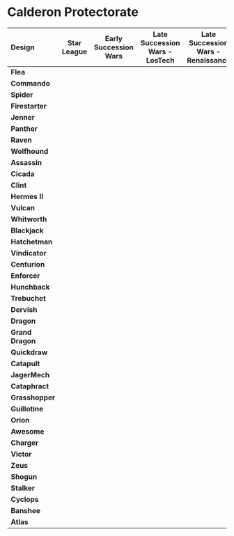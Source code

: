 # Calderon Protectorate

| Design | Star League | Early Succession Wars | Late Succession Wars - LosTech | Late Succession Wars - Renaissance | Clan Invasion | Civil War | Jihad | Early Republic | Late Republic | Dark Ages |
| :--- | :---: | :---: | :---: | :---: | :---: | :---: | :---: | :---: | :---: | :---: |
| **Flea** |     |     |     |     |     |     |  ●  |  ●  |  ●  |  ●  |
| **Commando** |     |     |     |     |     |     |  ●  |  ●  |  ●  |  ●  |
| **Spider** |     |     |     |     |     |     |  ●  |  ●  |  ●  |  ●  |
| **Firestarter** |     |     |     |     |     |     |  ●  |  ●  |  ●  |  ●  |
| **Jenner** |     |     |     |     |     |     |  ●  |  ●  |  ●  |     |
| **Panther** |     |     |     |     |     |     |  ●  |  ●  |  ●  |  ●  |
| **Raven** |     |     |     |     |     |     |     |     |     |     |
| **Wolfhound** |     |     |     |     |     |     |     |     |     |     |
| **Assassin** |     |     |     |     |     |     |  ●  |  ●  |  ●  |     |
| **Cicada** |     |     |     |     |     |     |     |  ●  |  ●  |  ●  |
| **Clint** |     |     |     |     |     |     |  ●  |  ●  |  ●  |  ●  |
| **Hermes II** |     |     |     |     |     |     |     |     |     |     |
| **Vulcan** |     |     |     |     |     |     |  ●  |  ●  |  ●  |  ●  |
| **Whitworth** |     |     |     |     |     |     |  ●  |  ●  |  ●  |     |
| **Blackjack** |     |     |     |     |     |     |  ●  |  ●  |  ●  |  ●  |
| **Hatchetman** |     |     |     |     |     |     |  ●  |  ●  |  ●  |  ●  |
| **Vindicator** |     |     |     |     |     |     |     |     |     |     |
| **Centurion** |     |     |     |     |     |     |  ●  |  ●  |  ●  |  ●  |
| **Enforcer** |     |     |     |     |     |     |  ●  |  ●  |  ●  |     |
| **Hunchback** |     |     |     |     |     |     |  ●  |  ●  |  ●  |  ●  |
| **Trebuchet** |     |     |     |     |     |     |  ●  |  ●  |  ●  |  ●  |
| **Dervish** |     |     |     |     |     |     |  ●  |  ●  |  ●  |  ●  |
| **Dragon** |     |     |     |     |     |     |     |     |     |     |
| **Grand Dragon** |     |     |     |     |     |     |     |     |     |     |
| **Quickdraw** |     |     |     |     |     |     |  ●  |  ●  |  ●  |  ●  |
| **Catapult** |     |     |     |     |     |     |  ●  |  ●  |  ●  |  ●  |
| **JagerMech** |     |     |     |     |     |     |  ●  |  ●  |  ●  |  ●  |
| **Cataphract** |     |     |     |     |     |     |  ●  |     |     |  ●  |
| **Grasshopper** |     |     |     |     |     |     |  ●  |  ●  |  ●  |  ●  |
| **Guillotine** |     |     |     |     |     |     |  ●  |     |     |     |
| **Orion** |     |     |     |     |     |     |  ●  |  ●  |  ●  |  ●  |
| **Awesome** |     |     |     |     |     |     |  ●  |  ●  |  ●  |  ●  |
| **Charger** |     |     |     |     |     |     |  ●  |  ●  |  ●  |  ●  |
| **Victor** |     |     |     |     |     |     |  ●  |  ●  |  ●  |  ●  |
| **Zeus** |     |     |     |     |     |     |  ●  |  ●  |  ●  |  ●  |
| **Shogun** |     |     |     |     |     |     |     |     |     |     |
| **Stalker** |     |     |     |     |     |     |  ●  |  ●  |  ●  |  ●  |
| **Cyclops** |     |     |     |     |     |     |  ●  |  ●  |  ●  |  ●  |
| **Banshee** |     |     |     |     |     |     |  ●  |  ●  |  ●  |  ●  |
| **Atlas** |     |     |     |     |     |     |  ●  |  ●  |  ●  |  ●  |

